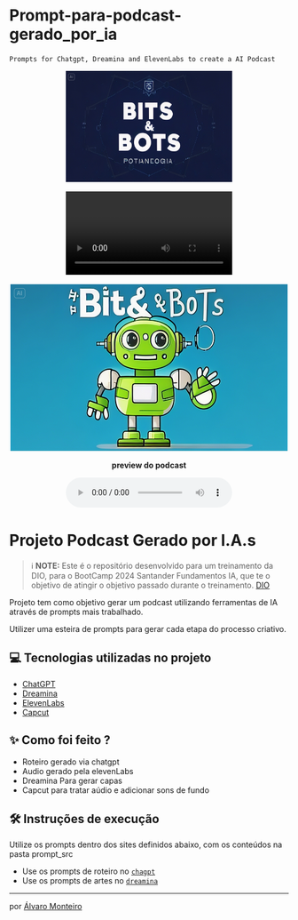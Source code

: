 # Prompt-para-podcast-gerado_por_ia

	Prompts for Chatgpt, Dreamina and ElevenLabs to create a AI Podcast
<div>
<p align="center">
<img  src="assets/CapaPodCast_v3.png"
      margin=30 
      width=300
      height=200
    />
</div>

<div>
<p align="center">
<video  src="assets/CapaPodCast_v3.mp4" controls title ="Video de Abertura do PodCast"></video>
</div>

<p align="center">
<img 
    src="assets/CapaPodCast_v5.png"
      margin=30 
      width=500
      height=300
/>
</p>

<b>   
<p align="center">
    preview do podcast
</p></b>

<div align="center">
    <audio src="output/Podcast_Bits_Bots_LLM_Editado.MP3" controls title="Podcast editado"></audio>
</div>

# Projeto Podcast Gerado por I.A.s


 > ℹ️ **NOTE:** Este é o repositório desenvolvido para um treinamento da DIO, para o BootCamp 2024 Santander Fundamentos IA, que te o objetivo de atingir o objetivo passado durante o treinamento. [DIO](https://dio.me)

Projeto tem como objetivo gerar um podcast utilizando ferramentas de IA através de prompts mais trabalhado.

Utilizer uma esteira de prompts para gerar cada etapa do processo criativo.

## 💻 Tecnologias utilizadas no projeto

- [ChatGPT](https://chat.openai.com/) 
- [Dreamina](https://dreamina.capcut.com/)
- [ElevenLabs](https://beta.elevenlabs.io/)
- [Capcut](https://www.capcut.com/pt-br/)

## ✨ Como foi feito ?

- Roteiro gerado via chatgpt
- Audio gerado pela elevenLabs
- Dreamina Para gerar capas
- Capcut para tratar aúdio e adicionar sons de fundo

## 🛠️ Instruções de execução

Utilize os prompts dentro dos sites definidos abaixo, com os conteúdos na pasta prompt_src

-  Use os prompts de roteiro no [`chagpt`](prompts_src/chatGpt.md)
-  Use os prompts de artes no [`dreamina`](prompts_src/dreamina.md)

---

por [Álvaro Monteiro](https://github.com/Alvaro-MSJR)